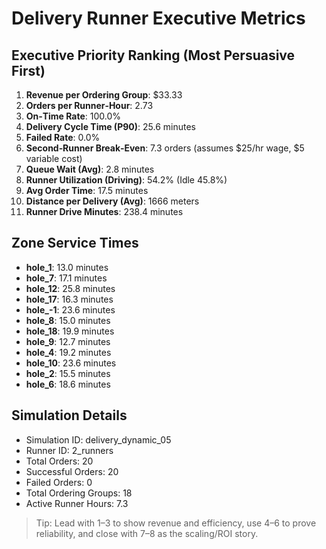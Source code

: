 # Delivery Runner Executive Metrics

## Executive Priority Ranking (Most Persuasive First)
1. **Revenue per Ordering Group**: $33.33
2. **Orders per Runner‑Hour**: 2.73
3. **On‑Time Rate**: 100.0%
4. **Delivery Cycle Time (P90)**: 25.6 minutes
5. **Failed Rate**: 0.0%
6. **Second‑Runner Break‑Even**: 7.3 orders (assumes $25/hr wage, $5 variable cost)
7. **Queue Wait (Avg)**: 2.8 minutes
8. **Runner Utilization (Driving)**: 54.2% (Idle 45.8%)
9. **Avg Order Time**: 17.5 minutes
10. **Distance per Delivery (Avg)**: 1666 meters
11. **Runner Drive Minutes**: 238.4 minutes

## Zone Service Times
- **hole_1**: 13.0 minutes
- **hole_7**: 17.1 minutes
- **hole_12**: 25.8 minutes
- **hole_17**: 16.3 minutes
- **hole_-1**: 23.6 minutes
- **hole_8**: 15.0 minutes
- **hole_18**: 19.9 minutes
- **hole_9**: 12.7 minutes
- **hole_4**: 19.2 minutes
- **hole_10**: 23.6 minutes
- **hole_2**: 15.5 minutes
- **hole_6**: 18.6 minutes


## Simulation Details
- Simulation ID: delivery_dynamic_05
- Runner ID: 2_runners
- Total Orders: 20
- Successful Orders: 20
- Failed Orders: 0
- Total Ordering Groups: 18
- Active Runner Hours: 7.3

> Tip: Lead with 1–3 to show revenue and efficiency, use 4–6 to prove reliability, and close with 7–8 as the scaling/ROI story.
